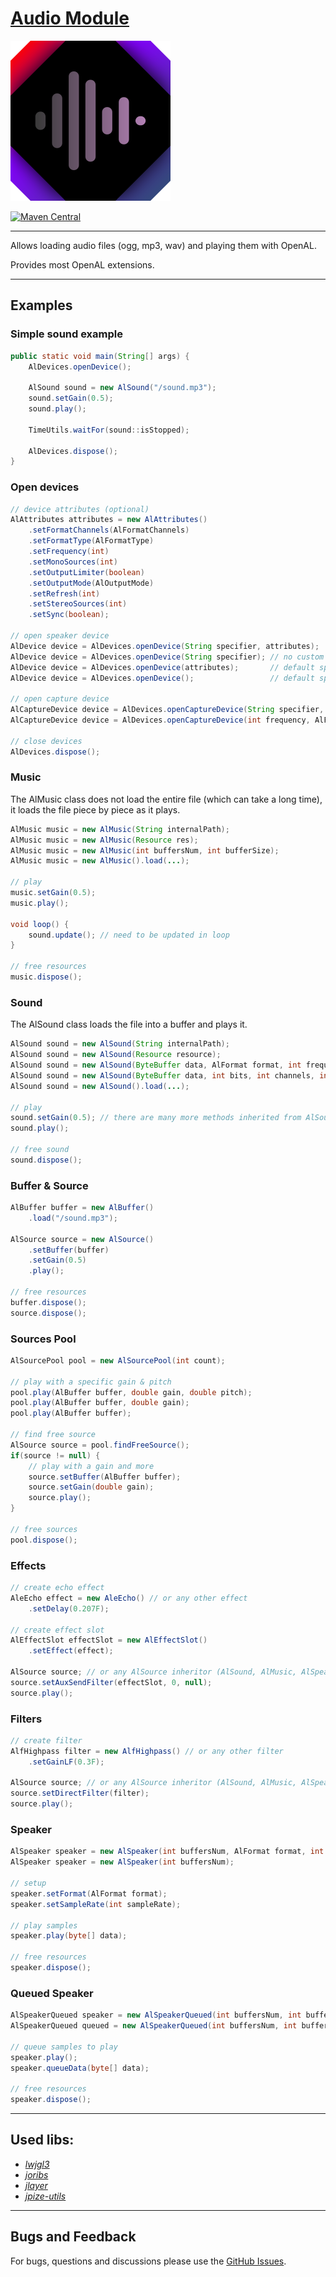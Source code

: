 # [Audio Module](https://github.com/generaloss/jpize-audio)
![logo](logo.svg)

[![Maven Central](https://img.shields.io/maven-central/v/io.github.generaloss/jpize-audio.svg)](https://mvnrepository.com/artifact/io.github.generaloss/jpize-audio)

---

Allows loading audio files (ogg, mp3, wav) and playing them with OpenAL.

Provides most OpenAL extensions.

---

## Examples

### Simple sound example
``` java
public static void main(String[] args) {
    AlDevices.openDevice();
    
    AlSound sound = new AlSound("/sound.mp3");
    sound.setGain(0.5);
    sound.play();
    
    TimeUtils.waitFor(sound::isStopped);
    
    AlDevices.dispose();
}
```

### Open devices
``` java
// device attributes (optional)
AlAttributes attributes = new AlAttributes()
    .setFormatChannels(AlFormatChannels)
    .setFormatType(AlFormatType)
    .setFrequency(int)
    .setMonoSources(int)
    .setOutputLimiter(boolean)
    .setOutputMode(AlOutputMode)
    .setRefresh(int)
    .setStereoSources(int)
    .setSync(boolean);

// open speaker device
AlDevice device = AlDevices.openDevice(String specifier, attributes);
AlDevice device = AlDevices.openDevice(String specifier); // no custom attributes
AlDevice device = AlDevices.openDevice(attributes);       // default specifier
AlDevice device = AlDevices.openDevice();                 // default specifier & no attributes

// open capture device
AlCaptureDevice device = AlDevices.openCaptureDevice(String specifier, int frequency, AlFormat format, int samples);
AlCaptureDevice device = AlDevices.openCaptureDevice(int frequency, AlFormat format, int samples); // default specifier

// close devices
AlDevices.dispose();
```

### Music
The AlMusic class does not load the entire file (which can take a long time), 
it loads the file piece by piece as it plays.
``` java
AlMusic music = new AlMusic(String internalPath);
AlMusic music = new AlMusic(Resource res);
AlMusic music = new AlMusic(int buffersNum, int bufferSize);
AlMusic music = new AlMusic().load(...);

// play
music.setGain(0.5);
music.play();

void loop() {
    sound.update(); // need to be updated in loop
}

// free resources
music.dispose();
```

### Sound
The AlSound class loads the file into a buffer and plays it.
``` java
AlSound sound = new AlSound(String internalPath);
AlSound sound = new AlSound(Resource resource);
AlSound sound = new AlSound(ByteBuffer data, AlFormat format, int frequency);
AlSound sound = new AlSound(ByteBuffer data, int bits, int channels, int frequency);
AlSound sound = new AlSound().load(...);

// play
sound.setGain(0.5); // there are many more methods inherited from AlSource
sound.play();

// free sound
sound.dispose();
```

### Buffer & Source
``` java
AlBuffer buffer = new AlBuffer()
    .load("/sound.mp3");

AlSource source = new AlSource()
    .setBuffer(buffer)
    .setGain(0.5)
    .play();
    
// free resources
buffer.dispose();
source.dispose();
```

### Sources Pool
``` java
AlSourcePool pool = new AlSourcePool(int count);

// play with a specific gain & pitch
pool.play(AlBuffer buffer, double gain, double pitch);
pool.play(AlBuffer buffer, double gain);
pool.play(AlBuffer buffer);

// find free source
AlSource source = pool.findFreeSource();
if(source != null) {
    // play with a gain and more
    source.setBuffer(AlBuffer buffer);
    source.setGain(double gain);
    source.play();
}

// free sources
pool.dispose();
```

### Effects

``` java
// create echo effect
AleEcho effect = new AleEcho() // or any other effect
    .setDelay(0.207F);
    
// create effect slot
AlEffectSlot effectSlot = new AlEffectSlot()
    .setEffect(effect);

AlSource source; // or any AlSource inheritor (AlSound, AlMusic, AlSpeaker, ...)
source.setAuxSendFilter(effectSlot, 0, null);
source.play();
```

### Filters

``` java
// create filter
AlfHighpass filter = new AlfHighpass() // or any other filter
    .setGainLF(0.3F);

AlSource source; // or any AlSource inheritor (AlSound, AlMusic, AlSpeaker, ...)
source.setDirectFilter(filter);
source.play();
```

### Speaker
``` java
AlSpeaker speaker = new AlSpeaker(int buffersNum, AlFormat format, int sampleRate);
AlSpeaker speaker = new AlSpeaker(int buffersNum);

// setup
speaker.setFormat(AlFormat format);
speaker.setSampleRate(int sampleRate);

// play samples
speaker.play(byte[] data);

// free resources
speaker.dispose();
```

### Queued Speaker
``` java
AlSpeakerQueued speaker = new AlSpeakerQueued(int buffersNum, int bufferSize, AlFormat format, int sampleRate) { ... }
AlSpeakerQueued queued = new AlSpeakerQueued(int buffersNum, int bufferSize);

// queue samples to play
speaker.play();
speaker.queueData(byte[] data);

// free resources
speaker.dispose();
```


---

## Used libs:
* *[lwjgl3](https://github.com/LWJGL/lwjgl3)*
* *[joribs](https://github.com/ymnk/jorbis)*
* *[jlayer](https://github.com/umjammer/jlayer)*
* *[jpize-utils](https://github.com/generaloss/jpize-utils)*

---

## Bugs and Feedback
For bugs, questions and discussions please use the [GitHub Issues](https://github.com/generaloss/jpize-audio/issues).